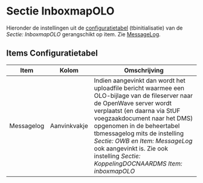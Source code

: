 # Sectie InboxmapOLO

Hieronder de instellingen uit de [configuratietabel](/docs/instellen_inrichten/configuratie.md) (tbinitialisatie) van de _Sectie: InboxmapOLO_ gerangschikt op item. Zie [MessageLog](/docs/instellen_inrichten/messagelog.md).

## Items Configuratietabel

| Item       | Kolom        | Omschrijving                                                                                                                                                                                                                                                                                                                                                                 |
| ---------- | ------------ | ---------------------------------------------------------------------------------------------------------------------------------------------------------------------------------------------------------------------------------------------------------------------------------------------------------------------------------------------------------------------------- |
| Messagelog | Aanvinkvakje | Indien aangevinkt dan wordt het uploadfile bericht waarmee een OLO-bijlage van de fileserver naar de OpenWave server wordt verplaatst (en daarna via StUF voegzaakdocument naar het DMS) opgenomen in de beheertabel tbmessagelog mits de instelling _Sectie: OWB en Item: MessageLog_ ook aangevinkt is. Zie ook instelling _Sectie: KoppelingDOCNAARDMS Item: inboxmapOLO_ |
